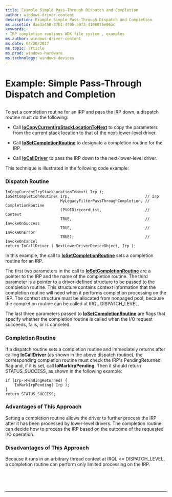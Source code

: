 ```yaml
---
title: Example Simple Pass-Through Dispatch and Completion
author: windows-driver-content
description: Example Simple Pass-Through Dispatch and Completion
ms.assetid: dae3a450-37b1-470b-a0f3-4108075e06ac
keywords:
- IRP completion routines WDK file system , examples
ms.author: windows-driver-content
ms.date: 04/20/2017
ms.topic: article
ms.prod: windows-hardware
ms.technology: windows-devices
---
```


# Example: Simple Pass-Through Dispatch and Completion


## <span id="ddk_example_simple_pass_through_dispatch_and_completion_if"></span><span id="DDK_EXAMPLE_SIMPLE_PASS_THROUGH_DISPATCH_AND_COMPLETION_IF"></span>


To set a completion routine for an IRP and pass the IRP down, a dispatch routine must do the following:

-   Call [**IoCopyCurrentIrpStackLocationToNext**](https://msdn.microsoft.com/library/windows/hardware/ff548387) to copy the parameters from the current stack location to that of the next-lower-level driver.

-   Call [**IoSetCompletionRoutine**](https://msdn.microsoft.com/library/windows/hardware/ff549679) to designate a completion routine for the IRP.

-   Call [**IoCallDriver**](https://msdn.microsoft.com/library/windows/hardware/ff548336) to pass the IRP down to the next-lower-level driver.

This technique is illustrated in the following code example:

### <span id="Dispatch_Routine"></span><span id="dispatch_routine"></span><span id="DISPATCH_ROUTINE"></span>Dispatch Routine

```
IoCopyCurrentIrpStackLocationToNext( Irp ); 
IoSetCompletionRoutine( Irp,                                 // Irp
                        MyLegacyFilterPassThroughCompletion, // CompletionRoutine
                        (PVOID)recordList,                   // Context
                        TRUE,                                // InvokeOnSuccess
                        TRUE,                                // InvokeOnError
                        TRUE);                               // InvokeOnCancel
return IoCallDriver ( NextLowerDriverDeviceObject, Irp ); 
```

In this example, the call to [**IoSetCompletionRoutine**](https://msdn.microsoft.com/library/windows/hardware/ff549679) sets a completion routine for an IRP.

The first two parameters in the call to [**IoSetCompletionRoutine**](https://msdn.microsoft.com/library/windows/hardware/ff549679) are a pointer to the IRP and the name of the completion routine. The third parameter is a pointer to a driver-defined structure to be passed to the completion routine. This structure contains context information that the completion routine will need when it performs completion processing on the IRP. The context structure must be allocated from nonpaged pool, because the completion routine can be called at IRQL DISPATCH\_LEVEL.

The last three parameters passed to [**IoSetCompletionRoutine**](https://msdn.microsoft.com/library/windows/hardware/ff549679) are flags that specify whether the completion routine is called when the I/O request succeeds, fails, or is canceled.

### <span id="Completion_Routine"></span><span id="completion_routine"></span><span id="COMPLETION_ROUTINE"></span>Completion Routine

If a dispatch routine sets a completion routine and immediately returns after calling [**IoCallDriver**](https://msdn.microsoft.com/library/windows/hardware/ff548336) (as shown in the above dispatch routine), the corresponding completion routine must check the IRP's PendingReturned flag and, if it is set, call **IoMarkIrpPending**. Then it should return STATUS\_SUCCESS, as shown in the following example:

```
if (Irp->PendingReturned) {
    IoMarkIrpPending( Irp );
}
return STATUS_SUCCESS;
```

### <span id="Advantages_of_This_Approach"></span><span id="advantages_of_this_approach"></span><span id="ADVANTAGES_OF_THIS_APPROACH"></span>Advantages of This Approach

Setting a completion routine allows the driver to further process the IRP after it has been processed by lower-level drivers. The completion routine can decide how to process the IRP based on the outcome of the requested I/O operation.

### <span id="Disadvantages_of_This_Approach"></span><span id="disadvantages_of_this_approach"></span><span id="DISADVANTAGES_OF_THIS_APPROACH"></span>Disadvantages of This Approach

Because it runs in an arbitrary thread context at IRQL &lt;= DISPATCH\_LEVEL, a completion routine can perform only limited processing on the IRP.

 

 


--------------------


